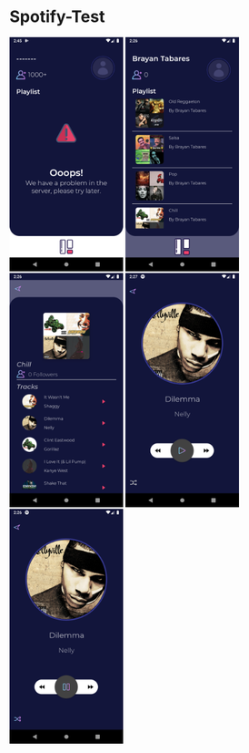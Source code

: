 # Spotify-Test

<img src="https://github.com/bt9923/Spotify-Test/blob/develop/app/src/main/res/drawable/screenshot_failed.png" width=200 >

<img src="https://github.com/bt9923/Spotify-Test/blob/develop/app/src/main/res/drawable/screenshot_playlist.png" width=200 >

<img src="https://github.com/bt9923/Spotify-Test/blob/develop/app/src/main/res/drawable/screenshot_tracks.png" width=200 >

<img src="https://github.com/bt9923/Spotify-Test/blob/develop/app/src/main/res/drawable/screenshot_play.png" width=200 >

<img src="https://github.com/bt9923/Spotify-Test/blob/develop/app/src/main/res/drawable/screenshot_stop.png" width=200 >
